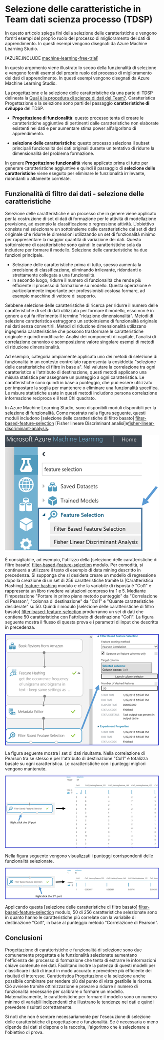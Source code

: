 <properties
    pageTitle="Portare in primo piano selezione del processo di scienze dei dati del Team | Microsoft Azure" 
    description="Viene illustrato lo scopo della funzionalità di selezione e vengono forniti esempi del proprio ruolo del processo di miglioramento dei dati di apprendimento."
    services="machine-learning"
    documentationCenter=""
    authors="bradsev"
    manager="jhubbard"
    editor="cgronlun"/>

<tags
    ms.service="machine-learning"
    ms.workload="data-services"
    ms.tgt_pltfrm="na"
    ms.devlang="na"
    ms.topic="article"
    ms.date="09/19/2016"
    ms.author="zhangya;bradsev" />


# <a name="feature-selection-in-the-team-data-science-process-tdsp"></a>Selezione delle caratteristiche in Team dati scienza processo (TDSP)

In questo articolo spiega fini della selezione delle caratteristiche e vengono forniti esempi del proprio ruolo del processo di miglioramento dei dati di apprendimento. In questi esempi vengono disegnati da Azure Machine Learning Studio. 

[AZURE.INCLUDE [machine-learning-free-trial](../../includes/machine-learning-free-trial.md)]


In questo argomento viene illustrato lo scopo della funzionalità di selezione e vengono forniti esempi del proprio ruolo del processo di miglioramento dei dati di apprendimento. In questi esempi vengono disegnati da Azure Machine Learning Studio. 

La progettazione e la selezione delle caratteristiche da una parte di TDSP delineata la [Qual è la procedura di scienze di dati del Team?](data-science-process-overview.md). Caratteristica Progettazione e la selezione sono parti del passaggio **caratteristiche di sviluppo** del TDSP.

* **Progettazione di funzionalità**: questo processo tenta di creare le caratteristiche aggiuntive di pertinenti dalle caratteristiche non elaborate esistenti nei dati e per aumentare stima power all'algoritmo di apprendimento.

* **selezione delle caratteristiche**: questo processo seleziona il subset principali funzionalità dei dati originali durante un tentativo di ridurre la dimensionalità del problema formazione.

In genere **Progettazione funzionalità** viene applicato prima di tutto per generare caratteristiche aggiuntive e quindi il passaggio di **selezione delle caratteristiche** viene eseguito per eliminare le funzionalità irrilevante, ridondanti o altamente correlate.


## <a name="filtering-features-from-your-data---feature-selection"></a>Funzionalità di filtro dai dati - selezione delle caratteristiche 

Selezione delle caratteristiche è un processo che in genere viene applicato per la costruzione di set di dati di formazione per le attività di modellazione previsione, ad esempio la classificazione o regressione attività. L'obiettivo consiste nel selezionare un sottoinsieme delle caratteristiche dal set di dati originale che ridurre le dimensioni utilizzando un set di funzionalità minimo per rappresentare la maggior quantità di variazione dei dati. Questo sottoinsieme di caratteristiche sono quindi le caratteristiche sola da includere per formare il modello. Selezione delle caratteristiche ha due funzioni principale.

* Selezione delle caratteristiche prima di tutto, spesso aumenta la precisione di classificazione, eliminando irrilevante, ridondanti o strettamente collegata a una funzionalità.
* In secondo luogo, ridurre il numero di funzionalità che rende più efficiente il processo di formazione su modello. Questa operazione è particolarmente importante per professionisti costosa formare, ad esempio macchine di vettore di supporto.

Sebbene selezione delle caratteristiche di ricerca per ridurre il numero delle caratteristiche di set di dati utilizzato per formare il modello, esso non è in genere a cui fa riferimento il termine "riduzione dimensionalità". Metodi di selezione caratteristica estraggono un sottoinsieme di funzionalità originale nei dati senza convertirli.  Metodi di riduzione dimensionalità utilizzano ingegneria caratteristiche che possono trasformare le caratteristiche originale e quindi modificarle. Analisi dei componenti di capitale, l'analisi di correlazione canonico e scomposizione valore singolare esempi di metodi di riduzione dimensionalità.

Ad esempio, categoria ampiamente applicata uno dei metodi di selezione di funzionalità in un contesto controllato rappresenta la cosiddetta "selezione delle caratteristiche di filtro in base a". Nel valutare la correlazione tra ogni caratteristica e l'attributo di destinazione, questi metodi applicano una misura statistica per assegnare un punteggio a ogni caratteristica. Le caratteristiche sono quindi in base a punteggio, che può essere utilizzato per impostare la soglia per mantenere o eliminare una funzionalità specifica. Le misure statistiche usate in questi metodi includono persona correlazione informazione reciproca e il test Chi quadrato.

In Azure Machine Learning Studio, sono disponibili moduli disponibili per la selezione di funzionalità. Come mostrato nella figura seguente, questi moduli includono [selezione delle caratteristiche di filtro basato] [ filter-based-feature-selection] [Fisher lineare Discriminant analisi]e[fisher-linear-discriminant-analysis].

![Esempio di selezione caratteristiche](./media/machine-learning-data-science-select-features/feature-Selection.png)


È consigliabile, ad esempio, l'utilizzo della [selezione delle caratteristiche di filtro basato] [ filter-based-feature-selection] modulo. Per comodità, si continuerà a utilizzare il testo di esempio di data mining descritto in precedenza. Si supponga che si desidera creare un modello di regressione dopo la creazione di un set di 256 caratteristiche tramite la [Caratteristica Hashing] [ feature-hashing] modulo e che la variabile di risposta è "Col1" e rappresenta un libro rivedere valutazioni compreso tra 1 e 5. Mediante l'impostazione "Portare in primo piano metodo punteggio" da "Correlazione di Pearson", "colonna di destinazione" da "Col1" e "Quante caratteristiche desiderate" su 50. Quindi il modulo [selezione delle caratteristiche di filtro basato] [ filter-based-feature-selection] produrranno un set di dati che contiene 50 caratteristiche con l'attributo di destinazione "Col1". La figura seguente mostra il flusso di questa prova e i parametri di input che descritta in precedenza.

![Esempio di selezione caratteristiche](./media/machine-learning-data-science-select-features/feature-Selection1.png)

La figura seguente mostra i set di dati risultante. Nella correlazione di Pearson tra se stesso e per l'attributo di destinazione "Col1" è totalizza basate su ogni caratteristica. Le caratteristiche con i punteggi migliori vengono mantenute.

![Esempio di selezione caratteristiche](./media/machine-learning-data-science-select-features/feature-Selection2.png)

Nella figura seguente vengono visualizzati i punteggi corrispondenti delle funzionalità selezionate.

![Esempio di selezione caratteristiche](./media/machine-learning-data-science-select-features/feature-Selection3.png)

Applicando questa [selezione delle caratteristiche di filtro basato] [ filter-based-feature-selection] modulo, 50 di 256 caratteristiche selezionate sono in quanto hanno le caratteristiche più correlate con la variabile di destinazione "Col1", in base al punteggio metodo "Correlazione di Pearson".

## <a name="conclusion"></a>Conclusioni
Progettazione di caratteristiche e funzionalità di selezione sono due comunemente progettata e le funzionalità selezionate aumentano l'efficienza del processo di formazione che tenta di estrarre le informazioni chiave contenute nei dati. Facilitano inoltre la potenza di questi modelli per classificare i dati di input in modo accurato e prevedere più efficiente dei risultati di interesse. Caratteristica Progettazione e la selezione anche possibile combinare per rendere più dal punto di vista gestibile le risorse. Ciò avviene tramite ottimizzazione e provare a ridurre il numero di funzionalità necessarie per calibrare o formare un modello. Matematicamente, le caratteristiche per formare il modello sono un numero minimo di variabili indipendenti che illustrano le tendenze nei dati e quindi prevedere risultati correttamente.

Si noti che non è sempre necessariamente per l'esecuzione di selezione delle caratteristiche di progettazione o funzionalità. Se è necessaria o meno dipende dai dati si dispone o la raccolta, l'algoritmo che è selezionare e l'obiettivo di prova.

<!-- Module References -->
[feature-hashing]: https://msdn.microsoft.com/library/azure/c9a82660-2d9c-411d-8122-4d9e0b3ce92a/
[filter-based-feature-selection]: https://msdn.microsoft.com/library/azure/918b356b-045c-412b-aa12-94a1d2dad90f/
[fisher-linear-discriminant-analysis]: https://msdn.microsoft.com/library/azure/dcaab0b2-59ca-4bec-bb66-79fd23540080/
 
